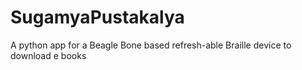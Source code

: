 # SugamyaPustakalya
A python app for a Beagle Bone based refresh-able Braille device to download e books 
